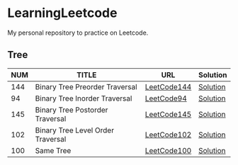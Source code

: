 # LearningLeetcode
My personal repository to practice on Leetcode.

## Tree

| NUM | TITLE | URL | Solution |
|---|---|---|---|
| 144 | Binary Tree Preorder Traversal | [LeetCode144](https://leetcode.com/problems/binary-tree-preorder-traversal/description/) | [Solution](./src/Tree/PreorderTraversal.java) |
| 94 | Binary Tree Inorder Traversal | [LeetCode94](https://leetcode.com/problems/binary-tree-inorder-traversal/description/) | [Solution](./src/Tree/InorderTraversal.java) |
| 145 | Binary Tree Postorder Traversal | [LeetCode145](https://leetcode.com/problems/binary-tree-postorder-traversal/description/) | [Solution](./src/Tree/PostorderTraversal.java) |
| 102 | Binary Tree Level Order Traversal | [LeetCode102](https://leetcode.com/problems/binary-tree-level-order-traversal/description/) | [Solution](./src/Tree/LevelOrderTraversal.java) |
| 100 | Same Tree | [LeetCode100](https://leetcode.com/problems/same-tree/) | [Solution](./src/Tree/SameTree.java) |
